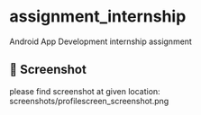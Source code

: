 # assignment_internship
Android App Development internship assignment

## 📸 Screenshot
please find screenshot at given location:
   screenshots/profilescreen_screenshot.png

